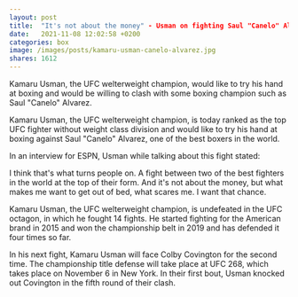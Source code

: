 ```yaml
---
layout: post
title:  "It's not about the money" - Usman on fighting Saul "Canelo" Alvarez
date:   2021-11-08 12:02:58 +0200
categories: box
image: /images/posts/kamaru-usman-canelo-alvarez.jpg
shares: 1612
---
```


Kamaru Usman, the UFC welterweight champion, would like to try his hand at boxing and would be willing to clash with some boxing champion such as Saul "Canelo" Alvarez.

Kamaru Usman, the UFC welterweight champion, is today ranked as the top UFC fighter without weight class division and would like to try his hand at boxing against Saul "Canelo" Alvarez, one of the best boxers in the world.

In an interview for ESPN, Usman while talking about this fight stated:

I think that's what turns people on. A fight between two of the best fighters in the world at the top of their form. And it's not about the money, but what makes me want to get out of bed, what scares me. I want that chance.

Kamaru Usman, the UFC welterweight champion, is undefeated in the UFC octagon, in which he fought 14 fights. He started fighting for the American brand in 2015 and won the championship belt in 2019 and has defended it four times so far.

In his next fight, Kamaru Usman will face Colby Covington for the second time. The championship title defense will take place at UFC 268, which takes place on November 6 in New York. In their first bout, Usman knocked out Covington in the fifth round of their clash.
